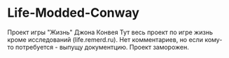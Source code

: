 # Life-Modded-Conway
Проект игры "Жизнь" Джона Конвея
Тут весь проект по игре жизнь кроме исследований (life.remerd.ru).
Нет комментариев, но если кому-то потребуется - выпущу документцию.
Проект заморожен.
